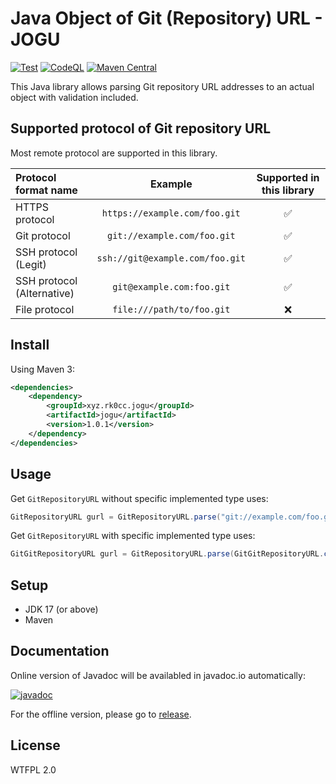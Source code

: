 # Java Object of Git (Repository) URL - JOGU

[![Test](https://github.com/rk0cc/jogu/actions/workflows/test.yml/badge.svg?branch=main)](https://github.com/rk0cc/jogu/actions/workflows/test.yml)
[![CodeQL](https://github.com/rk0cc/jogu/actions/workflows/codeql.yml/badge.svg?branch=main)](https://github.com/rk0cc/jogu/actions/workflows/codeql.yml)
[![Maven Central](https://img.shields.io/maven-central/v/xyz.rk0cc.jogu/jogu.svg?label=Maven%20Central)](https://search.maven.org/search?q=g:%22xyz.rk0cc.jogu%22%20AND%20a:%22jogu%22)

This Java library allows parsing Git repository URL addresses to an actual
object with validation included.

## Supported protocol of Git repository URL

Most remote protocol are supported in this library.

| Protocol format name       |             Example             | Supported in this library |
|:---------------------------|:-------------------------------:|:-------------------------:|
| HTTPS protocol             |  `https://example.com/foo.git`  |    :white_check_mark:     |
| Git protocol               |   `git://example.com/foo.git`   |    :white_check_mark:     |
| SSH protocol (Legit)       | `ssh://git@example.com/foo.git` |    :white_check_mark:     |
| SSH protocol (Alternative) |    `git@example.com:foo.git`    |    :white_check_mark:     |
| File protocol              |    `file:///path/to/foo.git`    |            :x:            |

## Install

Using Maven 3:

```xml
<dependencies>
    <dependency>
        <groupId>xyz.rk0cc.jogu</groupId>
        <artifactId>jogu</artifactId>
        <version>1.0.1</version>
    </dependency>
</dependencies>
```

## Usage

Get `GitRepositoryURL` without specific implemented type uses:

```java
GitRepositoryURL gurl = GitRepositoryURL.parse("git://example.com/foo.git");
```

Get `GitRepositoryURL` with specific implemented type uses:

```java
GitGitRepositoryURL gurl = GitRepositoryURL.parse(GitGitRepositoryURL.class, "git://example.com/foo.git");
```

## Setup

* JDK 17 (or above)
* Maven

## Documentation

Online version of Javadoc will be availabled in javadoc.io automatically:

[![javadoc](https://javadoc.io/badge2/xyz.rk0cc.jogu/jogu/javadoc.svg)](https://javadoc.io/doc/xyz.rk0cc.jogu/jogu)

For the offline version, please go to [release](https://github.com/rk0cc/jogu/releases).

## License

WTFPL 2.0
